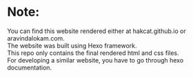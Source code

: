 # Note:   
You can find this website rendered either at hakcat.github.io or aravindalokam.com.   
The website was built using Hexo framework.   
This repo only contains the final rendered html and css files.   
For developing a similar website, you have to go through hexo documentation.   

